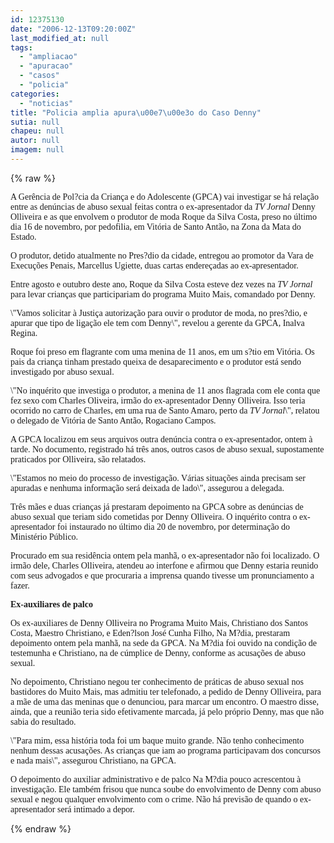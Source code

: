 ```yaml
---
id: 12375130
date: "2006-12-13T09:20:00Z"
last_modified_at: null
tags:
  - "ampliacao"
  - "apuracao"
  - "casos"
  - "policia"
categories:
  - "noticias"
title: "Policia amplia apura\u00e7\u00e3o do Caso Denny"
sutia: null
chapeu: null
autor: null
imagem: null
---
```

{% raw %}
<p><P><FONT face=Verdana>A Gerência de Pol?cia da Criança e do Adolescente (GPCA) vai investigar se há relação entre as denúncias de abuso sexual feitas contra o ex-apresentador da <I>TV Jornal</I> Denny Olliveira e as que envolvem o produtor de moda Roque da Silva Costa, preso no último dia 16 de novembro, por pedofilia, em Vitória de Santo Antão, na Zona da Mata do Estado. </FONT></P></p>
<p><P><FONT face=Verdana>O produtor, detido atualmente no Pres?dio da cidade, entregou ao promotor da Vara de Execuções Penais, Marcellus Ugiette, duas cartas endereçadas ao ex-apresentador. </FONT></P></p>
<p><P><FONT face=Verdana>Entre agosto e outubro deste ano, Roque da Silva Costa esteve dez vezes na <I>TV Jornal </I>para levar crianças que participariam do programa Muito Mais, comandado por Denny. </FONT></P></p>
<p><P><FONT face=Verdana>\"Vamos solicitar à Justiça autorização para ouvir o produtor de moda, no pres?dio, e apurar que tipo de ligação ele tem com Denny\", revelou a gerente da GPCA, Inalva Regina. </FONT></P></p>
<p><P><FONT face=Verdana>Roque foi preso em flagrante com uma menina de 11 anos, em um s?tio em Vitória. Os pais da criança tinham prestado queixa de desaparecimento e o produtor está sendo investigado por abuso sexual. </FONT></P></p>
<p><P><FONT face=Verdana>\"No inquérito que investiga o produtor, a menina de 11 anos flagrada com ele conta que fez sexo com Charles Oliveira, irmão do ex-apresentador Denny Olliveira. Isso teria ocorrido no carro de Charles, em uma rua de Santo Amaro, perto da <I>TV Jornal</I>\", relatou o delegado de Vitória de Santo Antão, Rogaciano Campos. </FONT></P></p>
<p><P><FONT face=Verdana>A GPCA localizou em seus arquivos outra denúncia contra o ex-apresentador, ontem à tarde. No documento, registrado há três anos, outros casos de abuso sexual, supostamente praticados por Olliveira, são relatados. </FONT></P></p>
<p><P><FONT face=Verdana>\"Estamos no meio do processo de investigação. Várias situações ainda precisam ser apuradas e nenhuma informação será deixada de lado\", assegurou a delegada. </FONT></P></p>
<p><P><FONT face=Verdana>Três mães e duas crianças já prestaram depoimento na GPCA sobre as denúncias de abuso sexual que teriam sido cometidas por Denny Olliveira. O inquérito contra o ex-apresentador foi instaurado no último dia 20 de novembro, por determinação do Ministério Público. </FONT></P></p>
<p><P><FONT face=Verdana>Procurado em sua residência ontem pela manhã, o ex-apresentador não foi localizado. O irmão dele, Charles Olliveira, atendeu ao interfone e afirmou que Denny estaria reunido com seus advogados e que procuraria a imprensa quando tivesse um pronunciamento a fazer. </FONT></P></p>
<p><P><STRONG><FONT face=Verdana>Ex-auxiliares de palco</FONT></STRONG></P></p>
<p><P><FONT face=Verdana>Os ex-auxiliares de Denny Olliveira no Programa Muito Mais, Christiano dos Santos Costa, Maestro Christiano, e Eden?lson José Cunha Filho, Na M?dia, prestaram depoimento ontem pela manhã, na sede da GPCA. Na M?dia foi ouvido na condição de testemunha e Christiano, na de cúmplice de Denny, conforme as acusações de abuso sexual. </FONT></P></p>
<p><P><FONT face=Verdana>No depoimento, Christiano negou ter conhecimento de práticas de abuso sexual nos bastidores do Muito Mais, mas admitiu ter telefonado, a pedido de Denny Olliveira, para a mãe de uma das meninas que o denunciou, para marcar um encontro. O maestro disse, ainda, que a reunião teria sido efetivamente marcada, já pelo próprio Denny, mas que não sabia do resultado. </FONT></P></p>
<p><P><FONT face=Verdana>\"Para mim, essa história toda foi um baque muito grande. Não tenho conhecimento nenhum dessas acusações. As crianças que iam ao programa participavam dos concursos e nada mais\", assegurou Christiano, na GPCA. </FONT></P></p>
<p><P><FONT face=Verdana>O depoimento do auxiliar administrativo e de palco Na M?dia pouco acrescentou à investigação. Ele também frisou que nunca soube do envolvimento de Denny com abuso sexual e negou qualquer envolvimento com o crime. Não há previsão de quando o ex-apresentador será intimado a depor. </FONT></P> </p>
{% endraw %}